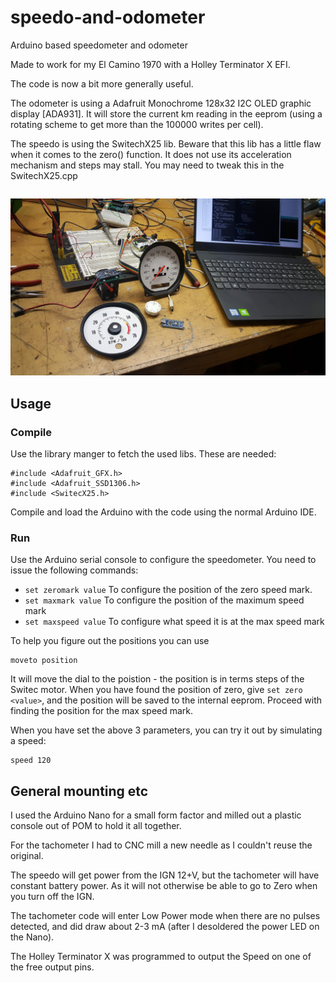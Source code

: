 # speedo-and-odometer
Arduino based speedometer and odometer

Made to work for my El Camino 1970 with a Holley Terminator X EFI.

The code is now a bit more generally useful.

The odometer is using a Adafruit Monochrome 128x32 I2C OLED graphic
display [ADA931].  It will store the current km reading in the eeprom
(using a rotating scheme to get more than the 100000 writes per cell).

The speedo is using the SwitechX25 lib.
Beware that this lib has a little flaw when it comes to the zero()
function.  It does not use its acceleration mechanism and steps
may stall.    You may need to tweak this in the SwitechX25.cpp 

```#define RESET_STEP_MICROSEC 800
```

![Speedo-odo and Tacho](speedo-odo.jpg)

## Usage

### Compile

Use the library manger to fetch the used libs. These are needed:

    #include <Adafruit_GFX.h>
    #include <Adafruit_SSD1306.h>
    #include <SwitecX25.h>

Compile and load the Arduino with the code using the normal Arduino IDE.

### Run

Use the Arduino serial console to configure the speedometer.
You need to issue the following commands:

* `set zeromark value`  To configure the position of the zero speed mark.
* `set maxmark value`   To configure the position of the maximum speed mark
* `set maxspeed value`  To configure what speed it is at the max speed mark

To help you figure out the positions you can use

    moveto position

It will move the dial to the poistion - the position is in terms steps of the Switec motor.
When you have found the position of zero, give `set zero <value>`, and the
position will be saved to the internal eeprom.  Proceed with finding the position for
the max speed mark. 

When you have set the above 3 parameters, you can try it out by simulating
a speed:

    speed 120

## General mounting etc

I used the Arduino Nano for a small form factor and milled out a plastic console
out of POM to hold it all together.

For the tachometer I had to CNC mill a new needle as I couldn't reuse the original.

The speedo will get power from the IGN 12+V, but the tachometer will have constant
battery power. As it will not otherwise be able to go to Zero when you turn off the IGN.

The tachometer code will enter Low Power mode when there are no pulses detected, and
did draw about 2-3 mA (after I desoldered the power LED on the Nano).

The Holley Terminator X was programmed to output the Speed on one of the free output pins.
